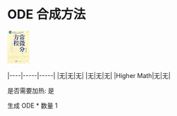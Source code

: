 # ODE 合成方法

![Icon](e106ab08438ec984d938b467c3f16769.jpg)

|----|-----|-----|
|无|无|无|
|无|无|无|
|Higher Math|无|无|

是否需要加热: 是

生成 ODE \* 数量 1
<br/> <br/> <br/> 


